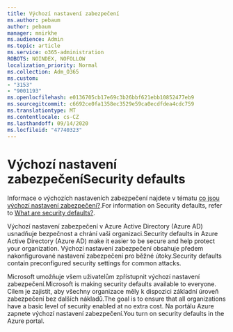 ```yaml
---
title: Výchozí nastavení zabezpečení
ms.author: pebaum
author: pebaum
manager: mnirkhe
ms.audience: Admin
ms.topic: article
ms.service: o365-administration
ROBOTS: NOINDEX, NOFOLLOW
localization_priority: Normal
ms.collection: Adm_O365
ms.custom:
- "3153"
- "9001193"
ms.openlocfilehash: e0136705cb17e69c3b26bbf621ebb10852477eb9
ms.sourcegitcommit: c6692ce0fa1358ec3529e59ca0ecdfdea4cdc759
ms.translationtype: MT
ms.contentlocale: cs-CZ
ms.lasthandoff: 09/14/2020
ms.locfileid: "47740323"
---
```

# <a name="security-defaults"></a><span data-ttu-id="0831c-102">Výchozí nastavení zabezpečení</span><span class="sxs-lookup"><span data-stu-id="0831c-102">Security defaults</span></span>

<span data-ttu-id="0831c-103">Informace o výchozích nastaveních zabezpečení najdete v tématu [co jsou výchozí nastavení zabezpečení?](https://docs.microsoft.com/azure/active-directory/conditional-access/concept-conditional-access-security-defaults).</span><span class="sxs-lookup"><span data-stu-id="0831c-103">For information on Security defaults, refer to [What are security defaults?](https://docs.microsoft.com/azure/active-directory/conditional-access/concept-conditional-access-security-defaults).</span></span>

<span data-ttu-id="0831c-104">Výchozí nastavení zabezpečení v Azure Active Directory (Azure AD) usnadňuje bezpečnost a chrání vaši organizaci.</span><span class="sxs-lookup"><span data-stu-id="0831c-104">Security defaults in Azure Active Directory (Azure AD) make it easier to be secure and help protect your organization.</span></span> <span data-ttu-id="0831c-105">Výchozí nastavení zabezpečení obsahuje předem nakonfigurované nastavení zabezpečení pro běžné útoky.</span><span class="sxs-lookup"><span data-stu-id="0831c-105">Security defaults contain preconfigured security settings for common attacks.</span></span>

<span data-ttu-id="0831c-106">Microsoft umožňuje všem uživatelům zpřístupnit výchozí nastavení zabezpečení.</span><span class="sxs-lookup"><span data-stu-id="0831c-106">Microsoft is making security defaults available to everyone.</span></span> <span data-ttu-id="0831c-107">Cílem je zajistit, aby všechny organizace měly k dispozici základní úroveň zabezpečení bez dalších nákladů.</span><span class="sxs-lookup"><span data-stu-id="0831c-107">The goal is to ensure that all organizations have a basic level of security enabled at no extra cost.</span></span> <span data-ttu-id="0831c-108">Na portálu Azure zapnete výchozí nastavení zabezpečení.</span><span class="sxs-lookup"><span data-stu-id="0831c-108">You turn on security defaults in the Azure portal.</span></span>
